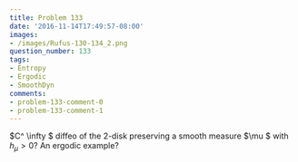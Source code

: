 ```yaml
---
title: Problem 133
date: '2016-11-14T17:49:57-08:00'
images:
- /images/Rufus-130-134_2.png
question_number: 133
tags:
- Entropy
- Ergodic
- SmoothDyn
comments:
- problem-133-comment-0
- problem-133-comment-1
---
```

$C^ \infty $ diffeo of the 2-disk preserving a smooth measure $\mu $ with
$h_\mu >0$? An ergodic example?

